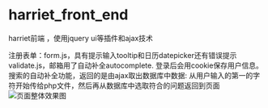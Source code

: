 # harriet_front_end
harriet前端 ，使用jquery ui等插件和ajax技术

注册表单：form.js，具有提示输入tooltip和日历datepicker还有错误提示validate.js，邮箱用了自动补全autocomplete.
登录后会用cookie保存用户信息。
搜索的自动补全功能，返回的是由ajax取出数据库中数据:
从用户输入的第一的字符开始传给php文件，然后再从数据库中选取符合的问题返回到页面
<img src="http://img-blog.csdn.net/20180314174126149" alt="页面整体效果图"/>
